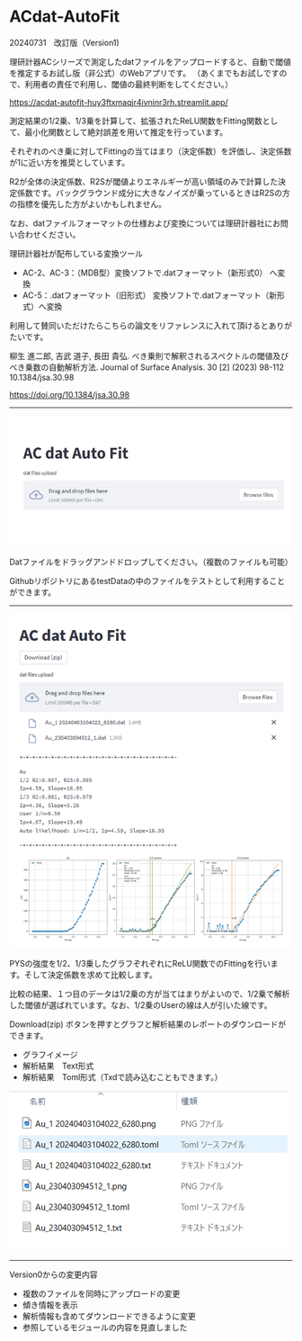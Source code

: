 # ACdat-AutoFit

20240731　改訂版（Version1)

理研計器ACシリーズで測定したdatファイルをアップロードすると、自動で閾値を推定するお試し版（非公式）のWebアプリです。
（あくまでもお試しですので、利用者の責任で利用し、閾値の最終判断をしてください。）

https://acdat-autofit-huy3ftxmaqjr4ivninr3rh.streamlit.app/

測定結果の1/2乗、1/3乗を計算して、拡張されたReLU関数をFitting関数として、最小化関数として絶対誤差を用いて推定を行っています。

それぞれのべき乗に対してFittingの当てはまり（決定係数）を評価し、決定係数が1に近い方を推奨としています。

R2が全体の決定係数、R2Sが閾値よりエネルギーが高い領域のみで計算した決定係数です。バックグラウンド成分に大きなノイズが乗っているときはR2Sの方の指標を優先した方がよいかもしれません。

なお、datファイルフォーマットの仕様および変換については理研計器社にお問い合わせください。

理研計器社が配布している変換ツール

- AC-2、AC-3：（MDB型）変換ソフトで.datフォーマット（新形式0） へ変換
- AC-5：.datフォーマット（旧形式） 変換ソフトで.datフォーマット（新形式）へ変換


利用して賛同いただけたらこちらの論文をリファレンスに入れて頂けるとありがたいです。

柳生 進二郎, 吉武 道子, 長田 貴弘. べき乗則で解釈されるスペクトルの閾値及びべき乗数の自動解析方法. 
Journal of Surface Analysis. 30 [2] (2023) 98-112 10.1384/jsa.30.98 

https://doi.org/10.1384/jsa.30.98

---

![AF01](./figs/AF01.png)

Datファイルをドラッグアンドドロップしてください。（複数のファイルも可能）

GithubリポジトリにあるtestDataの中のファイルをテストとして利用することができます。

----

![AF02](./figs/AF02.png)

PYSの強度を1/2、1/3乗したグラフぞれぞれにReLU関数でのFittingを行います。そして決定係数を求めて比較します。

比較の結果、１つ目のデータは1/2乗の方が当てはまりがよいので、1/2乗で解析した閾値が選ばれています。なお、1/2乗のUserの線は人が引いた線です。

Download(zip) ボタンを押すとグラフと解析結果のレポートのダウンロードができます。
- グラフイメージ
- 解析結果　Text形式
- 解析結果　Toml形式（Txdで読み込むこともできます。）

![AF03](./figs/AF03.png)

---

Version0からの変更内容
- 複数のファイルを同時にアップロードの変更
- 傾き情報を表示
- 解析情報も含めてダウンロードできるように変更
- 参照しているモジュールの内容を見直しました


